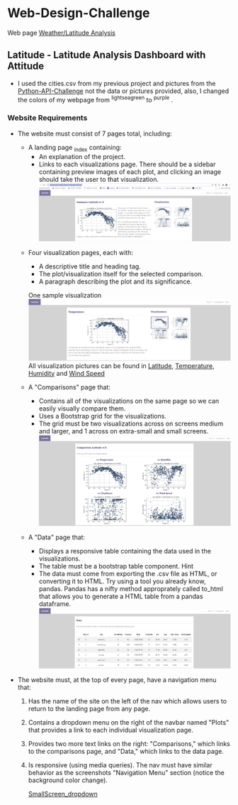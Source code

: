 # Web-Design-Challenge
Web page [Weather/Latitude Analysis](https://krla20.github.io/Web-Design-Challenge/index.html)

## Latitude - Latitude Analysis Dashboard with Attitude
  * I used the cities.csv from my previous project and pictures from the [Python-API-Challenge](https://github.com/Krla20/python-api-challenge) not the data or pictures provided,     also, I changed the colors of my webpage from <sup>lightseagreen</sup> to <sup>purple</sup> .

### Website Requirements
* The website must consist of 7 pages total, including:

    * A landing page <sub>index</sub> containing:
      - An explanation of the project.
      - Links to each visualizations page. There should be a sidebar containing preview images of each plot, and clicking an image should take the user to that visualization.
      ![alt_text](https://github.com/Krla20/Web-Design-Challenge/blob/main/Images/Latitude.PNG)
    - Four visualization pages, each with:
      - A descriptive title and heading tag.
      - The plot/visualization itself for the selected comparison.
      - A paragraph describing the plot and its significance.
      
      One sample visualization
      ![alt_text](https://github.com/Krla20/Web-Design-Challenge/blob/main/Images/Temp.PNG)
      All visualization pictures can be found in [Latitude](https://github.com/Krla20/Web-Design-Challenge/blob/main/Images/Latitude.PNG), [Temperature](https://github.com/Krla20/Web-Design-Challenge/blob/main/Images/Temp.PNG), [Humidity](https://github.com/Krla20/Web-Design-Challenge/blob/main/Images/Humidity.PNG) and [Wind Speed](https://github.com/Krla20/Web-Design-Challenge/blob/main/Images/Wind_Speed.PNG)
      
    * A "Comparisons" page that:
      - Contains all of the visualizations on the same page so we can easily visually compare them.
      - Uses a Bootstrap grid for the visualizations.
      - The grid must be two visualizations across on screens medium and larger, and 1 across on extra-small and small screens.
      ![alt_text](https://github.com/Krla20/Web-Design-Challenge/blob/main/Images/Comparison.PNG)
      
    * A "Data" page that:
      - Displays a responsive table containing the data used in the visualizations.
      - The table must be a bootstrap table component. Hint
      - The data must come from exporting the .csv file as HTML, or converting it to HTML. Try using a tool you already know, pandas. Pandas has a nifty method approprately called to_html that allows you to generate a HTML table from a pandas dataframe.
      ![alt_text](https://github.com/Krla20/Web-Design-Challenge/blob/main/Images/Data.PNG)

* The website must, at the top of every page, have a navigation menu that:

  1. Has the name of the site on the left of the nav which allows users to return to the landing page from any page.
  2. Contains a dropdown menu on the right of the navbar named "Plots" that provides a link to each individual visualization page.
  3. Provides two more text links on the right: "Comparisons," which links to the comparisons page, and "Data," which links to the data page.
  4. Is responsive (using media queries). The nav must have similar behavior as the screenshots "Navigation Menu" section (notice the background color change).
  
     [SmallScreen_dropdown](https://github.com/Krla20/Web-Design-Challenge/blob/main/Images/navigation_smallscreen.PNG)
